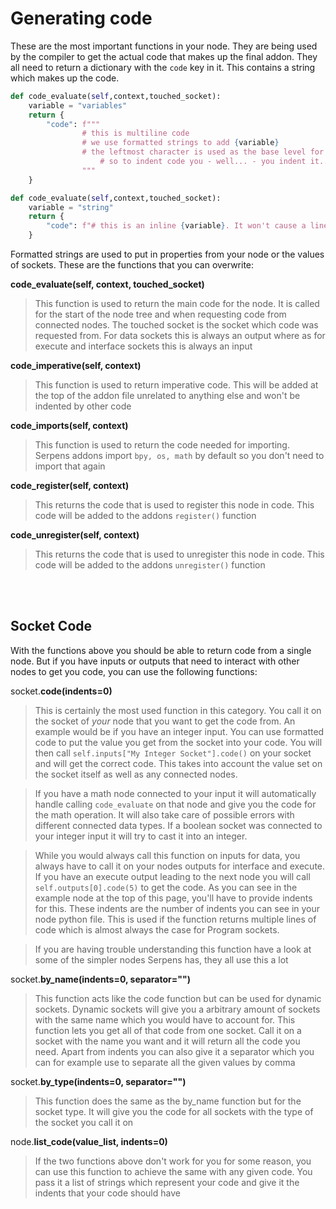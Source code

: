 # Generating code

These are the most important functions in your node. They are being used by the compiler to get the actual code that makes up the final addon. They all need to return a dictionary with the ```code``` key in it. This contains a string which makes up the code.

```python
def code_evaluate(self,context,touched_socket):
    variable = "variables"
    return {
        "code": f"""
                # this is multiline code
                # we use formatted strings to add {variable}
                # the leftmost character is used as the base level for indentation
                    # so to indent code you - well... - you indent it...
                """
    }
```

```python
def code_evaluate(self,context,touched_socket):
    variable = "string"
    return {
        "code": f"# this is an inline {variable}. It won't cause a linebreak in the final code"
    }
```

Formatted strings are used to put in properties from your node or the values of sockets. These are the functions that you can overwrite:

**code_evaluate(self, context, touched_socket)**
> This function is used to return the main code for the node. It is called for the start of the node tree and when requesting code from connected nodes. The touched socket is the socket which code was requested from. For data sockets this is always an output where as for execute and interface sockets this is always an input

**code_imperative(self, context)**
> This function is used to return imperative code. This will be added at the top of the addon file unrelated to anything else and won't be indented by other code

**code_imports(self, context)**
> This function is used to return the code needed for importing. Serpens addons import ```bpy, os, math``` by default so you don't need to import that again

**code_register(self, context)**
> This returns the code that is used to register this node in code. This code will be added to the addons ```register()``` function

**code_unregister(self, context)**
> This returns the code that is used to unregister this node in code. This code will be added to the addons ```unregister()``` function

<br></br>

## Socket Code
With the functions above you should be able to return code from a single node. But if you have inputs or outputs that need to interact with other nodes to get you code, you can use the following functions:

socket.**code(indents=0)**
> This is certainly the most used function in this category. You call it on the socket of *your* node that you want to get the code from. An example would be if you have an integer input. You can use formatted code to put the value you get from the socket into your code. You will then call ```self.inputs["My Integer Socket"].code()``` on your socket and will get the correct code. This takes into account the value set on the socket itself as well as any connected nodes.

>If you have a math node connected to your input it will automatically handle calling ```code_evaluate``` on that node and give you the code for the math operation. It will also take care of possible errors with different connected data types. If a boolean socket was connected to your integer input it will try to cast it into an integer.

> While you would always call this function on inputs for data, you always have to call it on your nodes outputs for interface and execute. If you have an execute output leading to the next node you will call ```self.outputs[0].code(5)``` to get the code. As you can see in the example node at the top of this page, you'll have to provide indents for this. These indents are the number of indents you can see in your node python file. This is used if the function returns multiple lines of code which is almost always the case for Program sockets.

> If you are having trouble understanding this function have a look at some of the simpler nodes Serpens has, they all use this a lot

socket.**by_name(indents=0, separator="")**
> This function acts like the code function but can be used for dynamic sockets. Dynamic sockets will give you a arbitrary amount of sockets with the same name which you would have to account for. This function lets you get all of that code from one socket. Call it on a socket with the name you want and it will return all the code you need. Apart from indents you can also give it a separator which you can for example use to separate all the given values by comma

socket.**by_type(indents=0, separator="")**
> This function does the same as the by_name function but for the socket type. It will give you the code for all sockets with the type of the socket you call it on

node.**list_code(value_list, indents=0)**
> If the two functions above don't work for you for some reason, you can use this function to achieve the same with any given code. You pass it a list of strings which represent your code and give it the indents that your code should have
